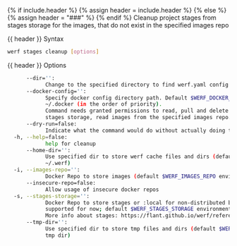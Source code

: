 {% if include.header %}
{% assign header = include.header %}
{% else %}
{% assign header = "###" %}
{% endif %}
Cleanup project stages from stages storage for the images, that do not exist in the specified 
images repo

{{ header }} Syntax

```bash
werf stages cleanup [options]
```

{{ header }} Options

```bash
      --dir='':
            Change to the specified directory to find werf.yaml config
      --docker-config='':
            Specify docker config directory path. Default $WERF_DOCKER_CONFIG or $DOCKER_CONFIG or 
            ~/.docker (in the order of priority).
            Command needs granted permissions to read, pull and delete images from the specified 
            stages storage, read images from the specified images repo.
      --dry-run=false:
            Indicate what the command would do without actually doing that
  -h, --help=false:
            help for cleanup
      --home-dir='':
            Use specified dir to store werf cache files and dirs (default $WERF_HOME environment or 
            ~/.werf)
  -i, --images-repo='':
            Docker Repo to store images (default $WERF_IMAGES_REPO environment)
      --insecure-repo=false:
            Allow usage of insecure docker repos
  -s, --stages-storage='':
            Docker Repo to store stages or :local for non-distributed build (only :local is 
            supported for now; default $WERF_STAGES_STORAGE environment).
            More info about stages: https://flant.github.io/werf/reference/build/stages.html
      --tmp-dir='':
            Use specified dir to store tmp files and dirs (default $WERF_TMP environment or system 
            tmp dir)
```

